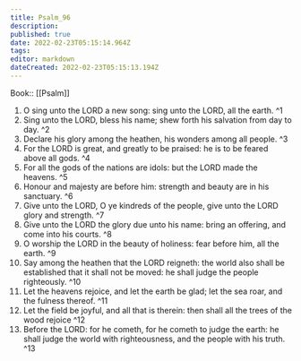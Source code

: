 ```yaml
---
title: Psalm_96
description: 
published: true
date: 2022-02-23T05:15:14.964Z
tags: 
editor: markdown
dateCreated: 2022-02-23T05:15:13.194Z
---
```


 Book:: [[Psalm]]
 1. O sing unto the LORD a new song: sing unto the LORD, all the earth. ^1
 2. Sing unto the LORD, bless his name; shew forth his salvation from day to day. ^2
 3. Declare his glory among the heathen, his wonders among all people. ^3
 4. For the LORD is great, and greatly to be praised: he is to be feared above all gods. ^4
 5. For all the gods of the nations are idols: but the LORD made the heavens. ^5
 6. Honour and majesty are before him: strength and beauty are in his sanctuary. ^6
 7. Give unto the LORD, O ye kindreds of the people, give unto the LORD glory and strength. ^7
 8. Give unto the LORD the glory due unto his name: bring an offering, and come into his courts. ^8
 9. O worship the LORD in the beauty of holiness: fear before him, all the earth. ^9
 10. Say among the heathen that the LORD reigneth: the world also shall be established that it shall not be moved: he shall judge the people righteously. ^10
 11. Let the heavens rejoice, and let the earth be glad; let the sea roar, and the fulness thereof. ^11
 12. Let the field be joyful, and all that is therein: then shall all the trees of the wood rejoice ^12
 13. Before the LORD: for he cometh, for he cometh to judge the earth: he shall judge the world with righteousness, and the people with his truth. ^13
